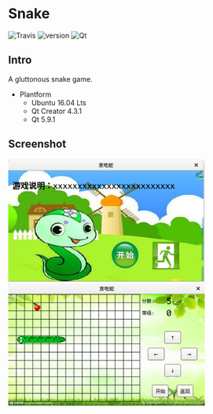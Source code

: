 # Snake

![Travis](https://img.shields.io/travis/rust-lang/rust.svg) ![version](https://img.shields.io/badge/release-v1.0.0-brightgreen.svg) ![Qt](https://img.shields.io/badge/Qt-5.9.1-brightgreen.svg)

## Intro
A gluttonous snake game.

- Plantform
    - Ubuntu 16.04 Lts
    - Qt Creator 4.3.1
    - Qt 5.9.1

## Screenshot

<img width="400" height="250" src="https://github.com/JokerShao/simplecode/blob/master/snake/img/MainWindow.png" /><img width="400" height="250" src="https://github.com/JokerShao/simplecode/blob/master/snake/img/GameWindow.png" />
